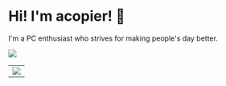 # Hi! I'm acopier! 👋

I'm a PC enthusiast who strives for making people's day better.

<picture>
  <source
    srcset="https://github-readme-stats.vercel.app/api?username=acopier&show_icons=true&theme=gruvbox"
    media="(prefers-color-scheme: dark)"
  />
  <source
    srcset="https://github-readme-stats.vercel.app/api?username=acopier&show_icons=true"
    media="(prefers-color-scheme: light), (prefers-color-scheme: no-preference)"
  />
  <img src="https://github-readme-stats.vercel.app/api?username=acopier&show_icons=true" />
</picture>

<table>
    <tr>
        <td>
            <img src="https://github-readme-stats.vercel.app/api/top-langs/?username=acopier" />
        </td>
    </tr>
</table>

<!---
acopier/acopier is a ✨ special ✨ repository because its `README.md` (this file) appears on your GitHub profile.
You can click the Preview link to take a look at your changes.
--->
